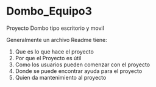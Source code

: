 # Dombo_Equipo3
Proyecto Dombo tipo escritorio y movil

Generalmente un archivo Readme tiene:
1. Que es lo que hace el proyecto
2. Por que el Proyecto es útil
3. Como los usuarios pueden comenzar con el proyecto
4. Donde se puede encontrar ayuda para el proyecto
5. Quien da mantenimiento al proyecto
